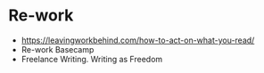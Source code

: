 # Re-work

+ https://leavingworkbehind.com/how-to-act-on-what-you-read/
+ Re-work Basecamp
+ Freelance Writing.  Writing as Freedom
